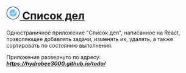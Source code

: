 # [<span><img width="35px" src="./public/favicon.png" /></span> Список дел](https://hydrobee3000.github.io/todo/)

Одностраничное приложение "Список дел", написанное на React, позволяющее добавлять задачи, изменять их, удалять, а также сортировать по состоянию выполнения.

Приложение развернуто по адресу:  ***https://hydrobee3000.github.io/todo/***
